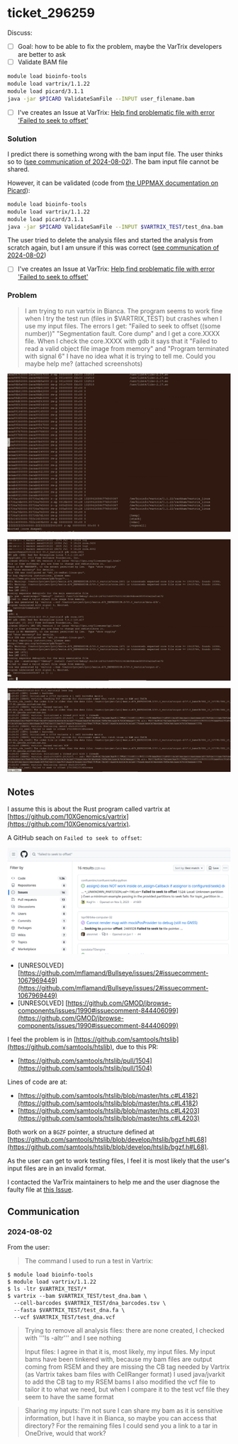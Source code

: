 # ticket_296259


Discuss:

- [ ] Goal: how to be able to fix the problem,
      maybe the VarTrix developers are better to ask
- [ ] Validate BAM file

```bash
module load bioinfo-tools
module load vartrix/1.1.22
module load picard/3.1.1
java -jar $PICARD ValidateSamFile --INPUT user_filename.bam
```

- [ ] I've creates an Issue at VarTrix: [Help find problematic file with error 'Failed to seek to offset'](https://github.com/10XGenomics/vartrix/issues/124)

### Solution

I predict there is something wrong with the bam input file.
The user thinks so to ([see communication of 2024-08-02](#2024-08-02)).
The bam input file cannot be shared.

However, it can be validated (code from [the UPPMAX documentation on Picard](https://docs.uppmax.uu.se/software/picard/)):

```bash
module load bioinfo-tools
module load vartrix/1.1.22
module load picard/3.1.1
java -jar $PICARD ValidateSamFile --INPUT $VARTRIX_TEST/test_dna.bam
```

The user tried to delete the analysis files
and started the analysis from scratch again,
but I am unsure if this was correct ([see communication of 2024-08-02](#2024-08-02))

- [ ] I've creates an Issue at VarTrix: [Help find problematic file with error 'Failed to seek to offset'](https://github.com/10XGenomics/vartrix/issues/124)

### Problem

> I am trying to run vartrix in Bianca.
> The program seems to work fine when I try the test run (files in $VARTRIX_TEST) but crashes when I use my input files.
> The errors I get:
> "Failed to seek to offset ((some number))"
> "Segmentation fault. Core dump" and I get a core.XXXX file. When I check the core.XXXX with gdb it says that it "Failed to read a valid object file image from memory" and "Program terminated with signal 6"
> I have no idea what it is trying to tell me. Could you maybe help me?
> (attached screenshots)

![](screenshot_2024_07_09_18_28.png)

![](screenshot_2024_07_09_18_38.png)

![](screenshot_2024_07_09_18_43.png)

## Notes

I assume this is about the Rust program called vartrix at [https://github.com/10XGenomics/vartrix](https://github.com/10XGenomics/vartrix).

A GitHub seach on `Failed to seek to offset`:

![](github_search.png)

 * [UNRESOLVED] [https://github.com/mflamand/Bullseye/issues/2#issuecomment-1067969449](https://github.com/mflamand/Bullseye/issues/2#issuecomment-1067969449)
 * [UNRESOLVED] [https://github.com/GMOD/jbrowse-components/issues/1990#issuecomment-844406099](https://github.com/GMOD/jbrowse-components/issues/1990#issuecomment-844406099)

I feel the problem is in [https://github.com/samtools/htslib](https://github.com/samtools/htslib), due to this PR:

 * [https://github.com/samtools/htslib/pull/1504](https://github.com/samtools/htslib/pull/1504)

Lines of code are at:

 * [https://github.com/samtools/htslib/blob/master/hts.c#L4182](https://github.com/samtools/htslib/blob/master/hts.c#L4182)
 * [https://github.com/samtools/htslib/blob/master/hts.c#L4203](https://github.com/samtools/htslib/blob/master/hts.c#L4203)

Both work on a `BGZF` pointer, a structure 
defined at [https://github.com/samtools/htslib/blob/develop/htslib/bgzf.h#L68](https://github.com/samtools/htslib/blob/develop/htslib/bgzf.h#L68).

As the user can get to work testing files, I feel it is most likely that the user's input files are in an invalid format.

I contacted the VarTrix maintainers to help me and the user diagnose the faulty file at [this Issue](https://github.com/10XGenomics/vartrix/issues/124).

## Communication



### 2024-08-02

From the user:

> The command I used to run a test in Vartrix:

```console
$ module load bioinfo-tools
$ module load vartrix/1.1.22
$ ls -ltr $VARTRIX_TEST/*
$ vartrix --bam $VARTRIX_TEST/test_dna.bam \
  --cell-barcodes $VARTRIX_TEST/dna_barcodes.tsv \
  --fasta $VARTRIX_TEST/test_dna.fa \
  --vcf $VARTRIX_TEST/test_dna.vcf
```

> Trying to remove all analysis files:
> there are none created, I checked with '''ls -altr''' and I see nothing
> 
> Input files:
> I agree in that it is, most likely, my input files.
> My input bams have been tinkered with, because my bam files are output coming from RSEM and they are missing the CB tag needed by Vartrix (as Vartrix takes bam files with CellRanger format)
> I used java/jvarkit to add the CB tag to my RSEM bams
> I also modified the vcf file to tailor it to what we need, but when I compare it to the test vcf file they seem to have the same format

> Sharing my inputs:
> I'm not sure I can share my bam as it is sensitive information, but I have it in Bianca, so maybe you can access that directory?
> For the remaining files I could send you a link to a tar in OneDrive, would that work?
```
